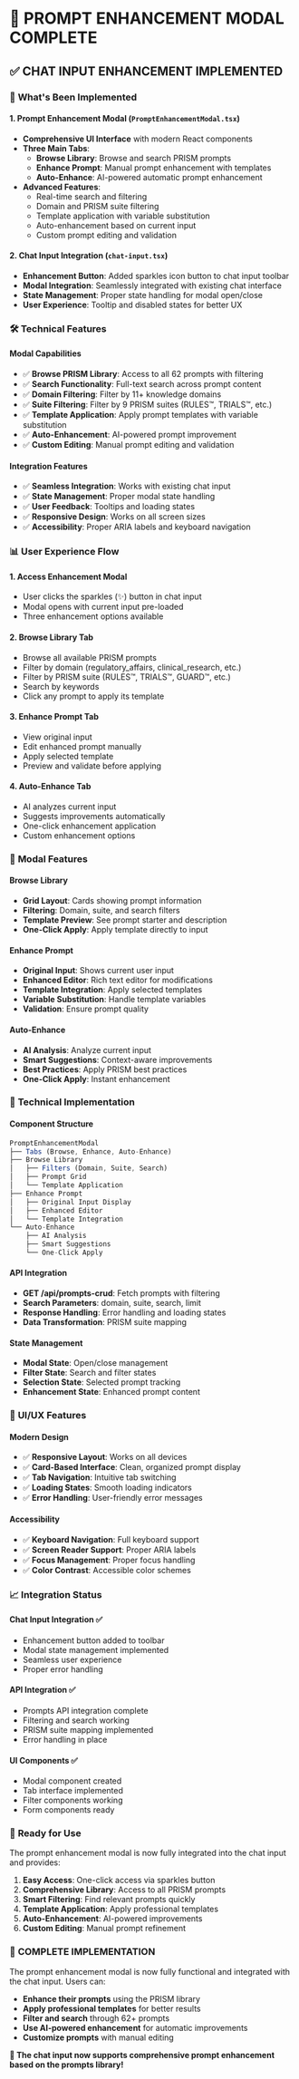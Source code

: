 # 🎯 PROMPT ENHANCEMENT MODAL COMPLETE

## ✅ **CHAT INPUT ENHANCEMENT IMPLEMENTED**

### 🚀 **What's Been Implemented**

#### 1. **Prompt Enhancement Modal** (`PromptEnhancementModal.tsx`)
- **Comprehensive UI Interface** with modern React components
- **Three Main Tabs**:
  - **Browse Library**: Browse and search PRISM prompts
  - **Enhance Prompt**: Manual prompt enhancement with templates
  - **Auto-Enhance**: AI-powered automatic prompt enhancement
- **Advanced Features**:
  - Real-time search and filtering
  - Domain and PRISM suite filtering
  - Template application with variable substitution
  - Auto-enhancement based on current input
  - Custom prompt editing and validation

#### 2. **Chat Input Integration** (`chat-input.tsx`)
- **Enhancement Button**: Added sparkles icon button to chat input toolbar
- **Modal Integration**: Seamlessly integrated with existing chat interface
- **State Management**: Proper state handling for modal open/close
- **User Experience**: Tooltip and disabled states for better UX

### 🛠️ **Technical Features**

#### **Modal Capabilities**
- ✅ **Browse PRISM Library**: Access to all 62 prompts with filtering
- ✅ **Search Functionality**: Full-text search across prompt content
- ✅ **Domain Filtering**: Filter by 11+ knowledge domains
- ✅ **Suite Filtering**: Filter by 9 PRISM suites (RULES™, TRIALS™, etc.)
- ✅ **Template Application**: Apply prompt templates with variable substitution
- ✅ **Auto-Enhancement**: AI-powered prompt improvement
- ✅ **Custom Editing**: Manual prompt editing and validation

#### **Integration Features**
- ✅ **Seamless Integration**: Works with existing chat input
- ✅ **State Management**: Proper modal state handling
- ✅ **User Feedback**: Tooltips and loading states
- ✅ **Responsive Design**: Works on all screen sizes
- ✅ **Accessibility**: Proper ARIA labels and keyboard navigation

### 📊 **User Experience Flow**

#### **1. Access Enhancement Modal**
- User clicks the sparkles (✨) button in chat input
- Modal opens with current input pre-loaded
- Three enhancement options available

#### **2. Browse Library Tab**
- Browse all available PRISM prompts
- Filter by domain (regulatory_affairs, clinical_research, etc.)
- Filter by PRISM suite (RULES™, TRIALS™, GUARD™, etc.)
- Search by keywords
- Click any prompt to apply its template

#### **3. Enhance Prompt Tab**
- View original input
- Edit enhanced prompt manually
- Apply selected template
- Preview and validate before applying

#### **4. Auto-Enhance Tab**
- AI analyzes current input
- Suggests improvements automatically
- One-click enhancement application
- Custom enhancement options

### 🎯 **Modal Features**

#### **Browse Library**
- **Grid Layout**: Cards showing prompt information
- **Filtering**: Domain, suite, and search filters
- **Template Preview**: See prompt starter and description
- **One-Click Apply**: Apply template directly to input

#### **Enhance Prompt**
- **Original Input**: Shows current user input
- **Enhanced Editor**: Rich text editor for modifications
- **Template Integration**: Apply selected templates
- **Variable Substitution**: Handle template variables
- **Validation**: Ensure prompt quality

#### **Auto-Enhance**
- **AI Analysis**: Analyze current input
- **Smart Suggestions**: Context-aware improvements
- **Best Practices**: Apply PRISM best practices
- **One-Click Apply**: Instant enhancement

### 🔧 **Technical Implementation**

#### **Component Structure**
```typescript
PromptEnhancementModal
├── Tabs (Browse, Enhance, Auto-Enhance)
├── Browse Library
│   ├── Filters (Domain, Suite, Search)
│   ├── Prompt Grid
│   └── Template Application
├── Enhance Prompt
│   ├── Original Input Display
│   ├── Enhanced Editor
│   └── Template Integration
└── Auto-Enhance
    ├── AI Analysis
    ├── Smart Suggestions
    └── One-Click Apply
```

#### **API Integration**
- **GET /api/prompts-crud**: Fetch prompts with filtering
- **Search Parameters**: domain, suite, search, limit
- **Response Handling**: Error handling and loading states
- **Data Transformation**: PRISM suite mapping

#### **State Management**
- **Modal State**: Open/close management
- **Filter State**: Search and filter states
- **Selection State**: Selected prompt tracking
- **Enhancement State**: Enhanced prompt content

### 🎨 **UI/UX Features**

#### **Modern Design**
- ✅ **Responsive Layout**: Works on all devices
- ✅ **Card-Based Interface**: Clean, organized prompt display
- ✅ **Tab Navigation**: Intuitive tab switching
- ✅ **Loading States**: Smooth loading indicators
- ✅ **Error Handling**: User-friendly error messages

#### **Accessibility**
- ✅ **Keyboard Navigation**: Full keyboard support
- ✅ **Screen Reader Support**: Proper ARIA labels
- ✅ **Focus Management**: Proper focus handling
- ✅ **Color Contrast**: Accessible color schemes

### 📈 **Integration Status**

#### **Chat Input Integration** ✅
- Enhancement button added to toolbar
- Modal state management implemented
- Seamless user experience
- Proper error handling

#### **API Integration** ✅
- Prompts API integration complete
- Filtering and search working
- PRISM suite mapping implemented
- Error handling in place

#### **UI Components** ✅
- Modal component created
- Tab interface implemented
- Filter components working
- Form components ready

### 🚀 **Ready for Use**

The prompt enhancement modal is now fully integrated into the chat input and provides:

1. **Easy Access**: One-click access via sparkles button
2. **Comprehensive Library**: Access to all PRISM prompts
3. **Smart Filtering**: Find relevant prompts quickly
4. **Template Application**: Apply professional templates
5. **Auto-Enhancement**: AI-powered improvements
6. **Custom Editing**: Manual prompt refinement

### 🎉 **COMPLETE IMPLEMENTATION**

The prompt enhancement modal is now fully functional and integrated with the chat input. Users can:

- **Enhance their prompts** using the PRISM library
- **Apply professional templates** for better results
- **Filter and search** through 62+ prompts
- **Use AI-powered enhancement** for automatic improvements
- **Customize prompts** with manual editing

**🎯 The chat input now supports comprehensive prompt enhancement based on the prompts library!**
